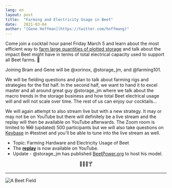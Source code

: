```yaml
---
lang: en
layout: post
title:  "Farming and Electricity Usage in Beet"
date:   2021-03-04
author: "[Gene Hoffman](https://twitter.com/hoffmang)"
---
```


Come join a cocktail hour panel Friday March 5 and learn about the most efficient way to [farm large quantities of plotted storage](https://github.com/Beet-Network/beet-blockchain/wiki/Reference-Farming-Hardware) and talk about the impact Beet might have in terms of total electrical capacity used to support all Beet farms. 🌱

Joining Bram and Gene will be @xorinox, @storage_jm, and @farming101.

We will be fielding questions and plan to talk about farming rigs and strategies for the fist half. In the second half, we want to hand it to excel master and all around great guy @storage_jm where we talk about the macro trends in the storage business and how total Beet electrical usage will and will not scale over time. The rest of us can enjoy our cocktails...

We will again attempt to also stream live but with a new strategy. It may or may not be on YouTube but there will definitely be a live stream and the replay will then be available on YouTube afterwards. The Zoom room is limited to ~~100~~ (updated) 500 participants but we will also take questions on [Keybase](https://keybase.io/team/beet_network.public) in #testnet and you'll be able to tune into the live stream as well.


- Topic: Farming Hardware and Electricity Usage of Beet
- The **[replay](https://youtu.be/oGTBMKVXRuA)** is now available on YouTube.
- Update - @storage_jm has published [BeetPower.org](https://beetpower.org/) to host his model.

<p style="text-align: center;">🥃🍺🍷🍸</p>

***

![A Beet Field](https://sep.yimg.com/ca/I/yhst-76130726706872_2271_394094)
